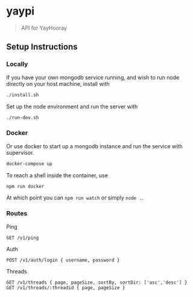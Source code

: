 # yaypi

> API for YayHooray

## Setup Instructions

### Locally

If you have your own mongodb service running, and wish to run node directly on your host machine, install with

```bash
./install.sh
```

Set up the node environment and run the server with

```bash
./run-dev.sh
```

### Docker

Or use docker to start up a mongodb instance and run the service with supervisor.

```bash
docker-compose up
```

To reach a shell inside the container, use

```bash
npm run docker
```

At which point you can `npm run watch` or simply `node .`.


### Routes

Ping
```
GET /v1/ping
```
Auth
```
POST /v1/auth/login { username, password }
```
Threads
```
GET /v1/threads { page, pageSize, sortBy, sortDir: ['asc','desc'] }
GET /v1/threads/:threadid { page, pageSize }
```
